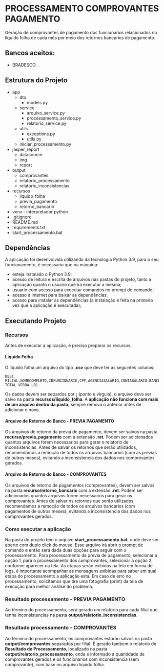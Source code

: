 # PROCESSAMENTO COMPROVANTES PAGAMENTO

Geração de comprovantes de pagamento dos funcionarios relacionados no líquido folha de cada mês por meio dos retornos 
bancarios de pagamento.

## Bancos aceitos:
* BRADESCO

## Estrutura do Projeto

* app
  * dto 
    * models.py 
  * service 
    * arquivo_service.py
    * processamento_service.py 
    * relatorio_service.py 
  * utils 
    * exceptions.py
    * utils.py
  * iniciar_processamento.py 
* jasper_report
  * datasource
  * img
  * report 
* output
  * comprovantes
  * relatorio_processamento
  * relatorio_inconsistencias
* recursos
  * liquido_folha
  * previa_pagamento
  * retorno_bancario
* venv - interpretador python
* .gitignore
* README.md
* requirements.txt
* start_processamento.bat 

## Dependências
A aplicação foi desenvolvida utilizando da tecnologia Python 3.9, para o seu funcionamento, é necessario que na 
máquina:
* esteja instalado o Python 3.9;
* acesso de leitura e escrita de arquivos nas pastas do projeto, tanto a aplicação quanto o usuario que irá executar 
a mesma;
* usuario com acesso para executar comandos no prompt de comando;
* acesso à internet para baixar as dependências;
* acesso para instalar as dependências (a instalação é feita na primeira vez que a aplicação é executada);

## Executando Projeto

### Recursos
Antes de executar a aplicação, é preciso preparar os recursos.

#### Liquido Folha
O líquido folha um arquivo do tipo **.csv** que deve ter as seguintes colunas: 

```csv
DESC FILIAL,NOMECOMPLETO,IDFUNCIONARIO,CPF,AGENCIASALARIO,CONTASALARIO,BANCOS,SRC-TOTAL VERBA L01
```
Os dados devem ser separdos por **;** (ponto e virgula), o arquivo deve ser salvo na pasta 
**recursos/liquido_folha**. A **aplicação não funciona com mais de um arquivo dentro da pasta**, sempre remova o anterior 
antes de adicionar o novo.

#### Arquivo de Retorno do Banco - PREVIA PAGAMENTO
Os arquivos de retorno da previa de pagamento, devem ser salvos na pasta **recurso/previa_pagamento** com a 
extensão **.ret**. Podem ser adicionados 
quantos arquivos forem necessarios para gerar o relatorio de inconsistencias.
Antes de salvar os retornos que serão utilizados, recomendamos a remoção de todos os arquivos bancarios (com 
as previas de outros meses), evitando a inconsistencia dos dados nos comprovantes gerados. 

#### Arquivo de Retorno do Banco - COMPROVANTES
Os arquivos de retorno de pagamentos (comprovantes), devem ser salvos na pasta **recurso/retorno_bancario** com a 
extensão **.ret**. Podem ser adicionados quantos arquivos forem necessarios para gerar os comprovantes.
Antes de salvar os retornos que serão utilizados, recomendamos a remoção de todos os arquivos bancarios (com 
pagamentos de outros meses), evitando a inconsistencia dos dados nos comprovantes gerados. 

### Como executar a aplicação
Na pasta do projeto tem o arquivo **start_processamento.bat**, onde deve ser aberto com duplo click do mouse. Esse 
arquivo irá abrir o prompt de comando e então será dada duas opções para seguir com o processamento. Para 
processamento da previa de pagamento, selecionar a opção 1, para o processamento dos comprovantes, selecionar a 
opção 2, conforme aparecer na tela.
As etapas serão 
exibidas na 
tela em forma de logs, é importante acompanhar as mensagens exibidas para saber em qual etapa do processamento a 
aplicação está.
Em caso de erro no processamento, solicitamos que tire uma fotografia (print) da tela de execução para melhor 
análise do problema.

### Resultado processamento - PREVIA PAGAMENTO
Ao término do processamento, será gerado um relatorio para cada filial que tenha inconsistencias na pasta 
**output/relatorio_inconsistencias**.

### Resultado processamento - COMPROVANTES
Ao término do processamento, os comprovantes estarão salvos na pasta **output/comprovantes** separados por filial.
É gerado tambem o relatorio de **Resultado do Processamento**, localizado na pasta 
**output/relatorio_processamento**, onde é informado a quantidade de comprovantes gerados e os funcionarios com 
inconsistencia (sem comprovante), com base no arquivo líquido folha.
